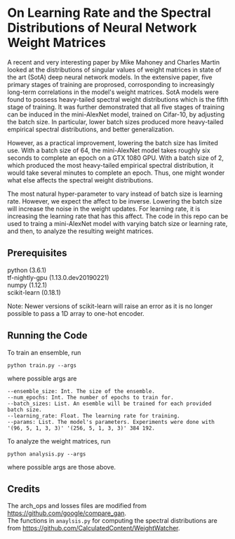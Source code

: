 # On Learning Rate and the Spectral Distributions of Neural Network Weight Matrices

A recent and very interesting paper by Mike Mahoney and Charles Martin looked at the distributions of singular values of weight matrices in state of the art (SotA) deep neural network models. In the extensive paper, five primary stages of training are proprosed, corrosponding to increasingly long-term correlations in the model's weight matrices. SotA models were found to possess heavy-tailed spectral weight distributions which is the fifth stage of training. It was further demonstrated that all five stages of training can be induced in the mini-AlexNet model, trained on Cifar-10, by adjusting the batch size. In particular, lower batch sizes produced more heavy-tailed empirical spectral distributions, and better generalization.
  
However, as a practical improvement, lowering the batch size has limited use. With a batch size of 64, the mini-AlexNet model takes roughly six seconds to complete an epoch on a GTX 1080 GPU. With a batch size of 2, which produced the most heavy-tailed empirical spectral distribution, it would take several minutes to complete an epoch. Thus, one might wonder what else affects the spectral weight distributions.
  
The most natural hyper-parameter to vary instead of batch size is learning rate. However, we expect the affect to be inverse. Lowering the batch size will increase the noise in the weight updates. For learning rate, it is increasing the learning rate that has this affect. The code in this repo can be used to traing a mini-AlexNet model with varying batch size or learning rate, and then, to analyze the resulting weight matrices.

  

## Prerequisites

python (3.6.1)  
tf-nightly-gpu (1.13.0.dev20190221)  
numpy (1.12.1)  
scikit-learn (0.18.1)  

Note: Newer versions of scikit-learn will raise an error as it is no longer possible to pass a 1D array to one-hot encoder.

## Running the Code

To train an ensemble, run

```
python train.py --args
```

where possible args are

```
--ensemble_size: Int. The size of the ensemble.
--num_epochs: Int. The number of epochs to train for.
--batch_sizes: List. An esemble will be trained for each provided batch size.
--learning_rate: Float. The learning rate for training.
--params: List. The model's parameters. Experiments were done with '(96, 5, 1, 3, 3)' '(256, 5, 1, 3, 3)' 384 192.
```

To analyze the weight matrices, run

```
python analysis.py --args
```

where possible args are those above.

## Credits

The arch_ops and losses files are modified from https://github.com/google/compare_gan.  
The functions in `anaylsis.py` for computing the spectral distributions are from https://github.com/CalculatedContent/WeightWatcher.

